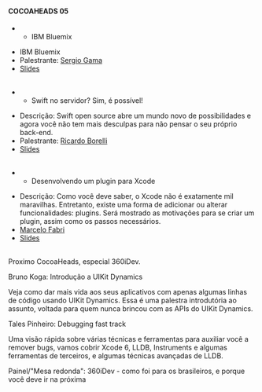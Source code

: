 #### COCOAHEADS 05
 * - IBM Bluemix 
  + IBM Bluemix
  + Palestrante: [Sergio Gama]()  
  + [Slides]()
  <br/> <br/>

 * - Swift no servidor? Sim, é possível!   
  + Descrição: Swift open source abre um mundo novo de possibilidades e agora você não tem mais desculpas para não pensar o seu próprio back-end.
  + Palestrante: [Ricardo Borelli]() 
  + [Slides]()
 <br/> <br/> 

 * - Desenvolvendo um plugin para Xcode  
  + Descrição: Como você deve saber, o Xcode não é exatamente mil maravilhas. Entretanto, existe uma forma de adicionar ou alterar funcionalidades: plugins. Será mostrado as motivações para se criar um plugin, assim como os passos necessários.
  + [Marcelo Fabri]() 
  + [Slides]()
 <br/> <br/>


 Proximo CocoaHeads, especial 360iDev.


Bruno Koga: Introdução a UIKit Dynamics

Veja como dar mais vida aos seus aplicativos com apenas algumas linhas de código usando UIKit Dynamics. Essa é uma palestra introdutória ao assunto, voltada para quem nunca brincou com as APIs do UIKit Dynamics. 

Tales Pinheiro: Debugging fast track

Uma visão rápida sobre várias técnicas e ferramentas para auxiliar você a remover bugs, vamos cobrir Xcode 6, LLDB, Instruments e algumas ferramentas de terceiros, e algumas técnicas avançadas de LLDB.


Painel/"Mesa redonda": 360iDev - como foi para os brasileiros, e porque você deve ir na próxima